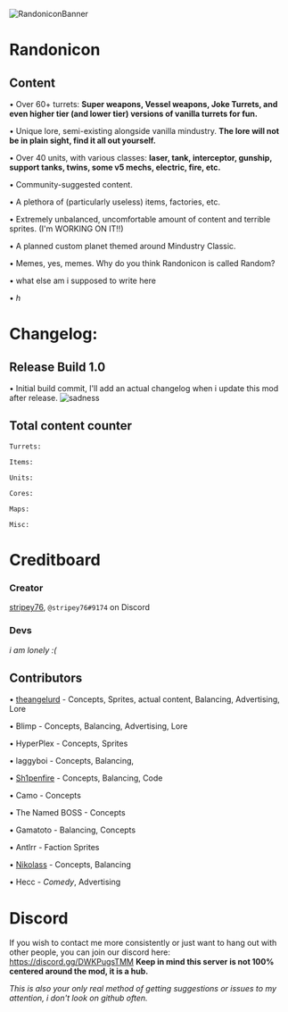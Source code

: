 ![RandoniconBanner](https://user-images.githubusercontent.com/92567126/137442553-35430b25-7f37-475a-b0b2-699ccb411610.png)
# Randonicon

## Content
• Over 60+ turrets: **Super weapons, Vessel weapons, Joke Turrets, and even higher tier (and lower tier) versions of vanilla turrets for fun.**

• Unique lore, semi-existing alongside vanilla mindustry. **The lore will not be in plain sight, find it all out yourself.**

• Over 40 units, with various classes: **laser, tank, interceptor, gunship, support tanks, twins, some v5 mechs, electric, fire, etc.**

• Community-suggested content.

• A plethora of (particularly useless) items, factories, etc.

• Extremely unbalanced, uncomfortable amount of content and terrible sprites. (I'm WORKING ON IT!!)

• A planned custom planet themed around Mindustry Classic.

• Memes, yes, memes. Why do you think Randonicon is called Random?

• what else am i supposed to write here

• *h*

# Changelog:
## Release Build 1.0

• Initial build commit, I'll add an actual changelog when i update this mod after release.
![sadness](https://media.discordapp.net/attachments/867152372098924554/900142694150578236/jungle-mockup.png)
## Total content counter

`Turrets:`

`Items:`

`Units:`

`Cores:`

`Maps:`

`Misc:`

# Creditboard

### Creator
[stripey76](https://github.com/stripey76), `@stripey76#9174` on Discord

### Devs
*i am lonely :(*

## Contributors
• [theangelurd](https://github.com/theangelurd) - Concepts, Sprites, actual content, Balancing, Advertising, Lore

• Blimp - Concepts, Balancing, Advertising, Lore

• HyperPlex - Concepts, Sprites

• laggyboi - Concepts, Balancing,

• [Sh1penfire](https://github.com/Sh1penfire) - Concepts, Balancing, Code

• Camo - Concepts

• The Named BOSS - Concepts

• Gamatoto - Balancing, Concepts

• Antlrr - Faction Sprites

• [Nikolass](https://github.com/NikolassOfficial) - Concepts, Balancing

• Hecc - *Comedy*, Advertising


# Discord
If you wish to contact me more consistently or just want to hang out with other people, you can join our discord here: https://discord.gg/DWKPugsTMM
**Keep in mind this server is not 100% centered around the mod, it is a hub.**

*This is also your only real method of getting suggestions or issues to my attention, i don't look on github often.*
